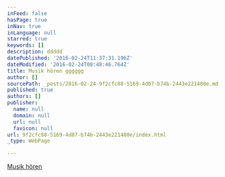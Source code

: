 ```yaml
---
inFeed: false
hasPage: true
inNav: true
inLanguage: null
starred: true
keywords: []
description: ddddd
datePublished: '2016-02-24T11:37:31.196Z'
dateModified: '2016-02-24T08:48:46.764Z'
title: Musik hören gggggg
author: []
sourcePath: _posts/2016-02-24-9f2cfc88-5169-4d07-b74b-2443e221480e.md
published: true
authors: []
publisher:
  name: null
  domain: null
  url: null
  favicon: null
url: 9f2cfc88-5169-4d07-b74b-2443e221480e/index.html
_type: WebPage

---
```

[Musik hören][0]

[0]: http://thegrid.ai/neuerspuki/